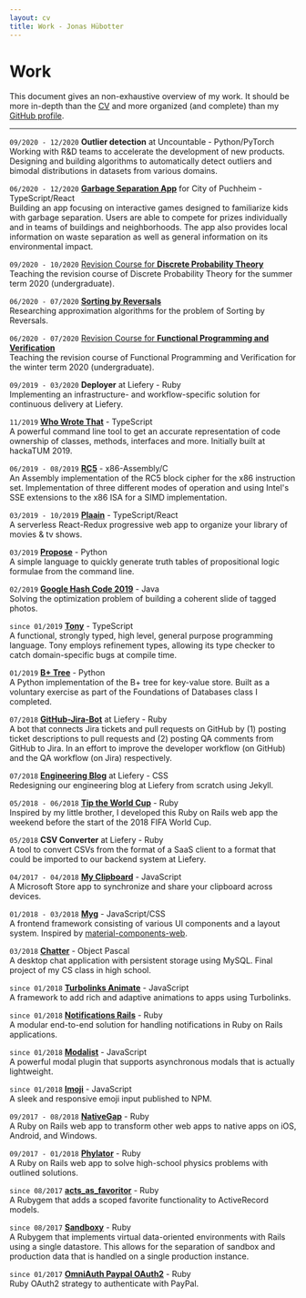 ```yaml
---
layout: cv
title: Work - Jonas Hübotter
---
```


# Work

This document gives an non-exhaustive overview of my work. It should be more in-depth than the [CV](https://jonhue.github.io/cv) and more organized (and complete) than my [GitHub profile](https://github.com/jonhue).

---

`09/2020 - 12/2020` **Outlier detection** at Uncountable - Python/PyTorch
<br/>
Working with R&D teams to accelerate the development of new products.
Designing and building algorithms to automatically detect outliers and bimodal 
distributions in datasets from various domains.

`06/2020 - 12/2020` [**Garbage Separation App**](https://www.unsereplanie.de/) for City of Puchheim - TypeScript/React
<br/>
Building an app focusing on interactive games designed to familiarize kids with
garbage separation. Users are able to compete for prizes individually and in
teams of buildings and neighborhoods. The app also provides local information on
waste separation as well as general information on its environmental impact.

`09/2020 - 10/2020` [Revision Course for **Discrete Probability Theory**](https://jonhue.github.io/teaching-dwt-rev/)
<br/>
Teaching the revision course of Discrete Probability Theory for the
summer term 2020 (undergraduate).

`06/2020 - 07/2020` [**Sorting by Reversals**](https://github.com/jonhue/min-sbr)
<br/>
Researching approximation algorithms for the problem of Sorting by Reversals.

`06/2020 - 07/2020` [Revision Course for **Functional Programming and Verification**](https://jonhue.github.io/teaching-fpv-rev/)
<br/>
Teaching the revision course of Functional Programming and Verification for the
winter term 2020 (undergraduate).

`09/2019 - 03/2020` **Deployer** at Liefery - Ruby
<br/>
Implementing an infrastructure- and workflow-specific solution for
continuous delivery at Liefery.

`11/2019` [**Who Wrote That**](https://github.com/who-wrote-that/cli) - TypeScript
<br/>
A powerful command line tool to get an accurate representation of code ownership of classes, methods, interfaces and more. Initially built at hackaTUM 2019.

`06/2019 - 08/2019` [**RC5**](https://github.com/jonhue/rc5) - x86-Assembly/C
<br/>
An Assembly implementation of the RC5 block cipher for the x86 instruction
set. Implementation of three different modes of operation and using Intel's
SSE extensions to the x86 ISA for a SIMD implementation.

`03/2019 - 10/2019` [**Plaain**](https://jonhue.github.io/plaain) - TypeScript/React
<br/>
A serverless React-Redux progressive web app to organize your library of
movies & tv shows.

`03/2019` [**Propose**](https://github.com/jonhue/propose) - Python
<br/>
A simple language to quickly generate truth tables of propositional logic
formulae from the command line.

`02/2019` [**Google Hash Code 2019**](https://github.com/hashcode-hashcookies/hashcode) - Java
<br/>
Solving the optimization problem of building a coherent slide of tagged
photos.

`since 01/2019` [**Tony**](https://github.com/tony-lang/tony) - TypeScript
<br/>
A functional, strongly typed, high level, general purpose programming
language. Tony employs refinement types, allowing its type checker to catch
domain-specific bugs at compile time.

`01/2019` [**B+ Tree**](https://github.com/jonhue/b-plus-tree) - Python
<br/>
A Python implementation of the B+ tree for key-value store. Built as a
voluntary exercise as part of the Foundations of Databases class I
completed.

`07/2018` [**GitHub-Jira-Bot**](https://github.com/liefery/github-jira-bot) at Liefery - Ruby
<br/>
A bot that connects Jira tickets and pull requests on GitHub by (1) posting
ticket descriptions to pull requests and (2) posting QA comments from GitHub
to Jira. In an effort to improve the developer workflow (on GitHub) and the
QA workflow (on Jira) respectively.

`07/2018` [**Engineering Blog**](https://engineering.liefery.com) at Liefery - CSS
<br/>
Redesigning our engineering blog at Liefery from scratch using Jekyll.

`05/2018 - 06/2018` [**Tip the World Cup**](https://github.com/jonhue/tip-the-world-cup) - Ruby
<br/>
Inspired by my little brother, I developed this Ruby on Rails web app the
weekend before the start of the 2018 FIFA World Cup.

`05/2018` **CSV Converter** at Liefery - Ruby
<br/>
A tool to convert CSVs from the format of a SaaS client to a format that
could be imported to our backend system at Liefery.

`04/2017 - 04/2018` [**My Clipboard**](https://github.com/jonhue/my-clipboard) - JavaScript
<br/>
A Microsoft Store app to synchronize and share your clipboard across
devices.

`01/2018 - 03/2018` [**Myg**](https://github.com/jonhue/myg) - JavaScript/CSS
<br/>
A frontend framework consisting of various UI components and a layout
system. Inspired by [material-components-web](https://github.com/material-components/material-components-web).

`03/2018` [**Chatter**](https://github.com/jonhue/chatter) - Object Pascal
<br/>
A desktop chat application with persistent storage using MySQL. Final project of
my CS class in high school.

`since 01/2018` [**Turbolinks Animate**](https://github.com/jonhue/turbolinks-animate) - JavaScript
<br/>
A framework to add rich and adaptive animations to apps using Turbolinks.

`since 01/2018` [**Notifications Rails**](https://github.com/jonhue/notifications-rails) - Ruby
<br/>
A modular end-to-end solution for handling notifications in Ruby on Rails
applications.

`since 01/2018` [**Modalist**](https://jonhue.github.io/modalist/) - JavaScript
<br/>
A powerful modal plugin that supports asynchronous modals that is actually
lightweight.

`since 01/2018` [**Imoji**](https://jonhue.github.io/imoji.js/) - JavaScript
<br/>
A sleek and responsive emoji input published to NPM.

`09/2017 - 08/2018` [**NativeGap**](https://github.com/NativeGap/nativegap) - Ruby
<br/>
A Ruby on Rails web app to transform other web apps to native apps on iOS,
Android, and Windows.

`09/2017 - 01/2018` [**Phylator**](https://github.com/Phylator/phylator) - Ruby
<br/>
A Ruby on Rails web app to solve high-school physics problems with outlined
solutions.

`since 08/2017` [**acts_as_favoritor**](https://github.com/jonhue/acts_as_favoritor) - Ruby
<br/>
A Rubygem that adds a scoped favorite functionality to ActiveRecord models.

`since 08/2017` [**Sandboxy**](https://github.com/jonhue/sandboxy) - Ruby
<br/>
A Rubygem that implements virtual data-oriented environments with Rails
using a single datastore. This allows for the separation of sandbox and
production data that is handled on a single production instance.

`since 01/2017` [**OmniAuth Paypal OAuth2**](https://github.com/jonhue/omniauth-paypal-oauth2) - Ruby
<br/>
Ruby OAuth2 strategy to authenticate with PayPal.
